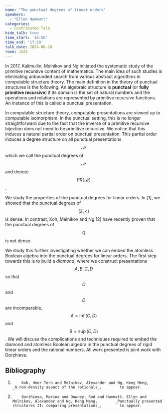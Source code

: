 ```yaml
---
name: "The punctual degrees of linear orders"
speakers:
  - "Ellen Hammatt"
categories:
  - Contributed Talk
hide_talk: true
time_start: '16:55'
time_end: '17:20'
talk_date: 2024-06-28
room: J222
---
```




In 2017, Kalimullin, Melnikov and Ng initiated the systematic study of the primitive recursive content of mathematics. The main idea of such studies is 
eliminating unbounded search from various abstract algorithms in computable structure theory. The main definition in the theory of punctual structures 
is the following. An algebraic structure is **punctual** (or **fully primitive recursive**) if its domain is the set of natural numbers and the 
operations and relations are represented by primitive recursive functions. An instance of this is called a punctual presentation. 

In computable structure theory, computable presentations are viewed up to computable isomorphism. In the punctual setting, this is no longer
straightforward due to the fact that the inverse of a primitive recursive bijection does not need to be primitive recursive. We notice that this 
induces a natural partial order on punctual presentation. This partial order induces a degree structure on all punctual presentations $$\mathcal{M}$$ 
which we call the punctual degrees of $$\mathcal{M}$$ and denote $$PR(\mathcal{M})$$. 

We study the properties of the punctual degrees for linear orders. In [1], we showed that the punctual degrees of $$(\mathbb{Z},<)$$ is dense. 
In contrast, Koh, Melnikov and Ng [2] have recently proven that the punctual degrees of $$\mathbb{Q}$$ is not dense.

We study this further investigating whether we can embed the atomless Boolean algebra into the punctual degrees for linear orders. The first step 
towards this is to build a _diamond_, where we construct presentations $$A,B,C,D$$ so that $$C$$ and $$D$$ are incomparable, $$A=\inf(C,D)$$ and 
$$B=\sup(C,D)$$. We will discuss the complications and techniques required to embed the diamond and atomless Boolean algebra in the 
punctual degrees of rigid linear orders and the rational numbers. All work presented is joint work with Dorzhieva.

## Bibliography

1.         Koh, Heer Tern and Melnikov, Alexander and Ng, Keng Meng,        _A non-density aspect of the rationals_,        to appear.    
2.         Dorzhieva, Marina and Downey, Rod and Hammatt, Ellen and Melnikov, Alexander and Ng, Keng Meng,        _Punctually presented structures II: comparing presentations_,        to appear.    





